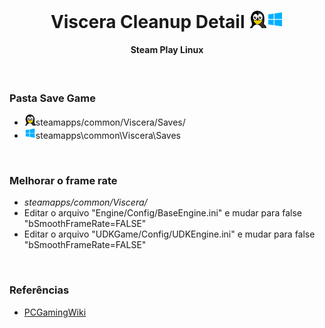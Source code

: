 <h1 align="center"> Viscera Cleanup Detail <img width="55" height="" src="../assets/icons/os.png"></h1>
<h4 align="center">Steam Play Linux</h4>
<br>

### Pasta Save Game
 
- <img width="18" height="" src="../assets/icons/linux.png">steamapps/common/Viscera/Saves/
- <img width="18" height="" src="../assets/icons/windows.png">steamapps\common\Viscera\Saves

<br>

### Melhorar o frame rate

- *steamapps/common/Viscera/*
- Editar o arquivo "Engine/Config/BaseEngine.ini" e mudar para false "bSmoothFrameRate=FALSE"
- Editar o arquivo "UDKGame/Config/UDKEngine.ini" e mudar para false "bSmoothFrameRate=FALSE"

<br>

### Referências

- [PCGamingWiki](https://www.pcgamingwiki.com/wiki/Viscera_Cleanup_Detail)

<br><br><br><br><br>